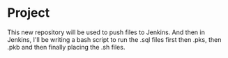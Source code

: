 # Project
This new repository will be used to push files to Jenkins. And then in Jenkins, I'll be writing a bash script to run the .sql files first then .pks, then .pkb and then finally placing the .sh files.
